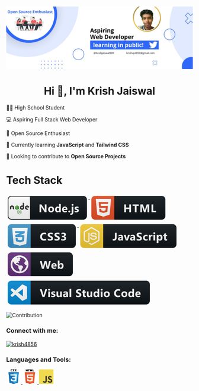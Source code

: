 ![](banner.png)
<h1 align="center">Hi 👋, I'm Krish Jaiswal</h1>

<p>
👨‍🎓 High School Student

💻 Aspiring Full Stack Web Developer

💪 Open Source Enthusiast

🌱 Currently learning **JavaScript** and **Tailwind CSS**

🔭 Looking to contribute to **Open Source Projects**
</p>

<h1>Tech Stack</h1>

 <p align="left">
  <a href="#">
    <img alt="nodejs" src="https://github.com/MikeCodesDotNET/ColoredBadges/blob/master/svg/dev/frameworks/nodejs.svg" alt="qt" style="vertical-align:top; margin:6px 4px">
  </a>  
    <a href="#">
    <img alt="html" src="https://github.com/MikeCodesDotNET/ColoredBadges/blob/master/svg/dev/languages/html.svg" alt="qt" style="vertical-align:top; margin:6px 4px">
  </a>
   <a href="#">
    <img alt="css" src="https://github.com/MikeCodesDotNET/ColoredBadges/blob/master/svg/dev/languages/css3.svg" alt="qt" style="vertical-align:top; margin:6px 4px">
  </a>
   <a href="#">
    <img alt="JS" src="https://github.com/MikeCodesDotNET/ColoredBadges/blob/master/svg/dev/languages/js.svg" alt="qt" style="vertical-align:top; margin:6px 4px">
  </a>
   <a href="#">
    <img alt="web" src="https://github.com/MikeCodesDotNET/ColoredBadges/blob/master/svg/dev/misc/web.svg" alt="qt" style="vertical-align:top; margin:6px 4px">
  </a>
   <a href="#">
    <img alt="vscode" src="https://github.com/MikeCodesDotNET/ColoredBadges/blob/master/svg/dev/tools/visualstudio_code.svg" alt="qt" style="vertical-align:top; margin:6px 4px">
  </a>
 </p>

![Contribution](https://activity-graph.herokuapp.com/graph?username=krishj4856&theme=react-dark&hide_border=true&area=true)

<h3 align="left">Connect with me:</h3>
<p align="left">
<a href="https://twitter.com/krish4856" target="blank"><img align="center" src="https://raw.githubusercontent.com/rahuldkjain/github-profile-readme-generator/master/src/images/icons/Social/twitter.svg" alt="krish4856" height="30" width="40" /></a>
</p>

<h3 align="left">Languages and Tools:</h3>
<p align="left"> <a href="https://www.w3schools.com/css/" target="_blank" rel="noreferrer"> <img src="https://raw.githubusercontent.com/devicons/devicon/master/icons/css3/css3-original-wordmark.svg" alt="css3" width="40" height="40"/> </a> <a href="https://www.w3.org/html/" target="_blank" rel="noreferrer"> <img src="https://raw.githubusercontent.com/devicons/devicon/master/icons/html5/html5-original-wordmark.svg" alt="html5" width="40" height="40"/> </a> <a href="https://developer.mozilla.org/en-US/docs/Web/JavaScript" target="_blank" rel="noreferrer"> <img src="https://raw.githubusercontent.com/devicons/devicon/master/icons/javascript/javascript-original.svg" alt="javascript" width="40" height="40"/> </a> </p>
